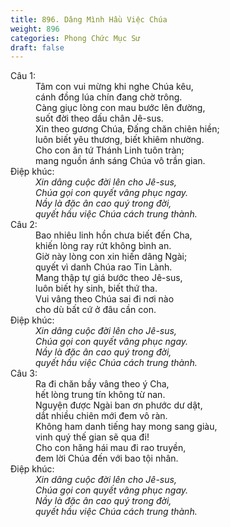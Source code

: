 ```yaml
---
title: 896. Dâng Mình Hầu Việc Chúa
weight: 896
categories: Phong Chức Mục Sư
draft: false
---
```

<dl><dt>Câu 1:</dt><dd data-verse="1">Tâm con vui mừng khi nghe Chúa kêu, <br/>cánh đồng lúa chín đang chờ trông. <br/>Càng giục lòng con mau bước lên đường, <br/>suốt đời theo dấu chân Jê-sus. <br/>Xin theo gương Chúa, Đấng chăn chiên hiền; <br/>luôn biết yêu thương, biết khiêm nhường. <br/>Cho con ân tứ Thánh Linh tuôn tràn; <br/>mang nguồn ánh sáng Chúa vô trần gian. </dd><dt>Điệp khúc:</dt><dd data-chorus="1"><em>Xin dâng cuộc đời lên cho Jê-sus, <br/>Chúa gọi con quyết vâng phục ngay. <br/>Nầy là đặc ân cao quý trong đời, <br/>quyết hầu việc Chúa cách trung thành. </em></dd><dt>Câu 2:</dt><dd data-verse="2">Bao nhiêu linh hồn chưa biết đến Cha, <br/>khiến lòng ray rứt không bình an. <br/>Giờ này lòng con xin hiến dâng Ngài; <br/>quyết vì danh Chúa rao Tin Lành. <br/>Mang thập tự giá bước theo Jê-sus, <br/>luôn biết hy sinh, biết thứ tha. <br/>Vui vâng theo Chúa sai đi nơi nào <br/>cho dù bất cứ ở đâu cần con. </dd><dt>Điệp khúc:</dt><dd data-chorus="1"><em>Xin dâng cuộc đời lên cho Jê-sus, <br/>Chúa gọi con quyết vâng phục ngay. <br/>Nầy là đặc ân cao quý trong đời, <br/>quyết hầu việc Chúa cách trung thành. </em></dd><dt>Câu 3:</dt><dd data-verse="3">Ra đi chăn bầy vâng theo ý Cha, <br/>hết lòng trung tín không từ nan. <br/>Nguyện được Ngài ban ơn phước dư dật, <br/>dắt nhiều chiên mới đem vô ràn. <br/>Không ham danh tiếng hay mong sang giàu, <br/>vinh quý thế gian sẽ qua đi! <br/>Cho con hăng hái mau đi rao truyền, <br/>đem lời Chúa đến với bao tội nhân. </dd><dt>Điệp khúc:</dt><dd data-chorus="1"><em>Xin dâng cuộc đời lên cho Jê-sus, <br/>Chúa gọi con quyết vâng phục ngay. <br/>Nầy là đặc ân cao quý trong đời, <br/>quyết hầu việc Chúa cách trung thành. </em></dd></dl>